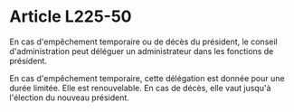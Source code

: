 # Article L225-50

En cas d'empêchement temporaire ou de décès du président, le conseil d'administration peut déléguer un administrateur dans les fonctions de président.

En cas d'empêchement temporaire, cette délégation est donnée pour une durée limitée. Elle est renouvelable. En cas de décès, elle vaut jusqu'à l'élection du nouveau président.
